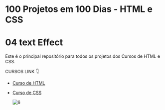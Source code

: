 # 100 Projetos em 100 Dias - HTML e CSS
# 04 text Effect 
Este é o principal repositório para todos os projetos dos Cursos de HTML e CSS.

CURSOS LINK 👇

-   [Curso de HTML](https://johnpires.com/cursos/html-tutorial/)
-   [Curso de CSS](https://johnpires.com/cursos/css-fundamentos-basicos/)


    ![6](https://user-images.githubusercontent.com/26515702/188920434-b6a587f8-3bcc-4109-bb1a-89304df59c7b.png)